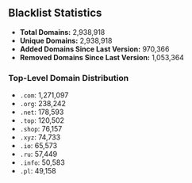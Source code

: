 ## Blacklist Statistics

- **Total Domains:** 2,938,918
- **Unique Domains:** 2,938,918
- **Added Domains Since Last Version:** 970,366
- **Removed Domains Since Last Version:** 1,053,364

### Top-Level Domain Distribution

-  `.com`: 1,271,097
-  `.org`: 238,242
-  `.net`: 178,593
-  `.top`: 120,502
-  `.shop`: 76,157
-  `.xyz`: 74,733
-  `.io`: 65,573
-  `.ru`: 57,449
-  `.info`: 50,583
-  `.pl`: 49,158
